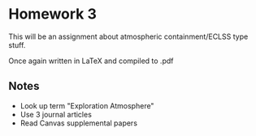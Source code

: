# Homework 3

This will be an assignment about atmospheric containment/ECLSS type stuff.

Once again written in LaTeX and compiled to .pdf

## Notes

 - Look up term "Exploration Atmosphere"
 - Use 3 journal articles
 - Read Canvas supplemental papers
